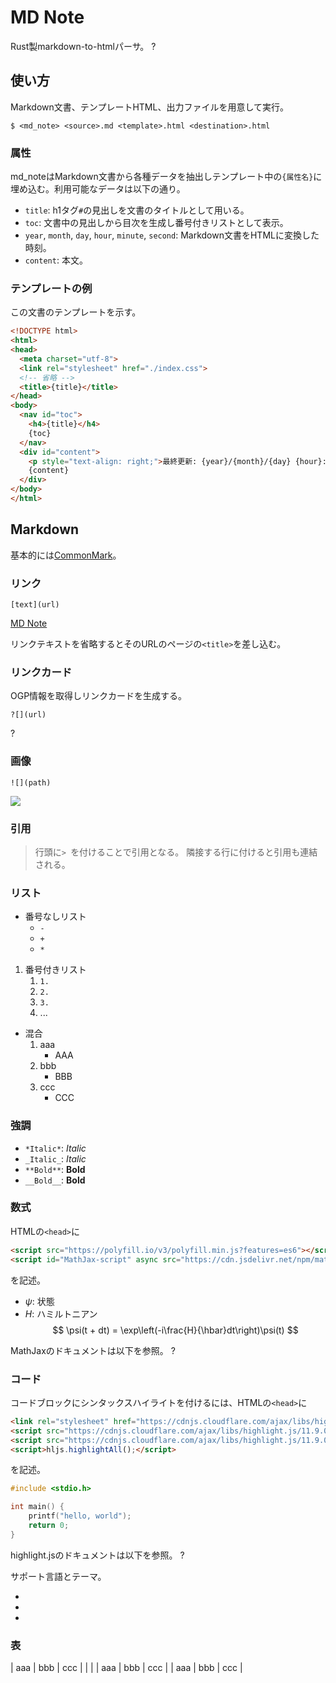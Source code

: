 # MD Note
Rust製markdown-to-htmlパーサ。
?[](https://github.com/season1618/md_note)

## 使い方
Markdown文書、テンプレートHTML、出力ファイルを用意して実行。
```
$ <md_note> <source>.md <template>.html <destination>.html
```

### 属性
md_noteはMarkdown文書から各種データを抽出しテンプレート中の`{属性名}`に埋め込む。利用可能なデータは以下の通り。
- `title`: h1タグ`#`の見出しを文書のタイトルとして用いる。
- `toc`: 文書中の見出しから目次を生成し番号付きリストとして表示。
- `year`, `month`, `day`, `hour`, `minute`, `second`: Markdown文書をHTMLに変換した時刻。
- `content`: 本文。

### テンプレートの例
この文書のテンプレートを示す。
```html
<!DOCTYPE html>
<html>
<head>
  <meta charset="utf-8">
  <link rel="stylesheet" href="./index.css">
  <!-- 省略 -->
  <title>{title}</title>
</head>
<body>
  <nav id="toc">
    <h4>{title}</h4>
    {toc}
  </nav>
  <div id="content">
    <p style="text-align: right;">最終更新: {year}/{month}/{day} {hour}:{minute}:{second}</p>
    {content}
  </div>
</body>
</html>
```

## Markdown
基本的には[CommonMark](https://commonmark.org/help/)。

### リンク
```
[text](url)
```
[MD Note](https://github.com/season1618/md_note)

リンクテキストを省略するとそのURLのページの`<title>`を差し込む。
[](https://github.com/season1618/md_note)

### リンクカード
OGP情報を取得しリンクカードを生成する。
```
?[](url)
```
?[](https://github.com/season1618/md_note)

### 画像
```
![](path)
```
![](./image.jpg)

### 引用
> 行頭に`> `を付けることで引用となる。
> 隣接する行に付けると引用も連結される。

### リスト
- 番号なしリスト
    - `-`
    - `+`
    - `*`

1. 番号付きリスト
    1. `1.`
    1. `2.`
    1. `3.`
    1. ...

- 混合
    1. aaa
        - AAA
    2. bbb
        - BBB
    3. ccc
        - CCC

### 強調
- `*Italic*`: *Italic*
- `_Italic_`: _Italic_
- `**Bold**`: **Bold**
- `__Bold__`: __Bold__

### 数式
HTMLの`<head>`に
```html
<script src="https://polyfill.io/v3/polyfill.min.js?features=es6"></script>
<script id="MathJax-script" async src="https://cdn.jsdelivr.net/npm/mathjax@3/es5/tex-mml-chtml.js"></script>
```
を記述。

- $\psi$: 状態
- $H$: ハミルトニアン
$$
    \psi(t + dt) = \exp\left(-i\frac{H}{\hbar}dt\right)\psi(t)
$$

MathJaxのドキュメントは以下を参照。
?[](https://docs.mathjax.org/en/latest/)

### コード
コードブロックにシンタックスハイライトを付けるには、HTMLの`<head>`に
```html
<link rel="stylesheet" href="https://cdnjs.cloudflare.com/ajax/libs/highlight.js/11.9.0/styles/github-dark.min.css">
<script src="https://cdnjs.cloudflare.com/ajax/libs/highlight.js/11.9.0/highlight.min.js"></script>
<script src="https://cdnjs.cloudflare.com/ajax/libs/highlight.js/11.9.0/languages/go.min.js"></script>
<script>hljs.highlightAll();</script>
```
を記述。

```c
#include <stdio.h>

int main() {
    printf("hello, world");
    return 0;
}
```

highlight.jsのドキュメントは以下を参照。
?[](https://highlightjs.readthedocs.io/en/latest/)

サポート言語とテーマ。
- [](https://github.com/highlightjs/highlight.js/blob/main/SUPPORTED_LANGUAGES.md)
- [](https://github.com/highlightjs/highlight.js/tree/main/src/styles)
- [](https://cdnjs.com/libraries/highlight.js)

### 表
| aaa | bbb | ccc |
| |
| aaa | bbb | ccc |
| aaa | bbb | ccc |